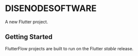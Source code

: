 # DISENODESOFTWARE

A new Flutter project.

## Getting Started

FlutterFlow projects are built to run on the Flutter _stable_ release.

